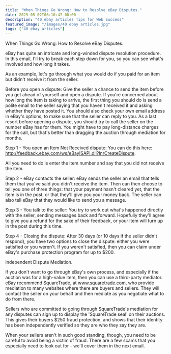 ```yaml
---
title: "When Things Go Wrong: How to Resolve eBay Disputes."
date: 2025-05-02T06:10:47-08:00
description: "40 ebay articles Tips for Web Success"
featured_image: "/images/40 ebay articles.jpg"
tags: ["40 ebay articles"]
---
```


When Things Go Wrong: How to Resolve eBay Disputes.

eBay has quite an intricate and long-winded dispute resolution procedure. In this email, I'll try to break each step down for you, so you can see what's involved and how long it takes.

As an example, let's go through what you would do if you paid for an item but didn't receive it from the seller.

Before you open a dispute: Give the seller a chance to send the item before you get ahead of yourself and open a dispute. If you're concerned about how long the item is taking to arrive, the first thing you should do is send a polite email to the seller saying that you haven't received it and asking whether they have posted it. You should also check your own email address in eBay's options, to make sure that the seller can reply to you. As a last resort before opening a dispute, you should try to call the seller on the number eBay has for them. You might have to pay long-distance charges for the call, but that's better than dragging the auction through mediation for months.

Step 1 - You open an Item Not Received dispute: You can do this here: http://feedback.ebay.com/ws/eBayISAPI.dll?InrCreateDispute.

All you need to do is enter the item number and say that you did not receive the item.

Step 2 - eBay contacts the seller: eBay sends the seller an email that tells them that you've said you didn't receive the item. Then can then choose to tell you one of three things: that your payment hasn't cleared yet, that the item is in the post, or that they'll give you your money back. The seller can also tell eBay that they would like to send you a message.

Step 3 - You talk to the seller: You try to work out what's happened directly with the seller, sending messages back and forward. Hopefully they'll agree to give you a refund for the sake of their feedback, or your item will turn up in the post during this time.

Step 4 - Closing the dispute: After 30 days (or 10 days if the seller didn't respond), you have two options to close the dispute: either you were satisfied or you weren't. If you weren't satisfied, then you can claim under eBay's purchase protection program for up to $200.

Independent Dispute Mediation.

If you don't want to go through eBay's own process, and especially if the auction was for a high-value item, then you can use a third-party mediator. eBay recommend SquareTrade, at www.squaretrade.com, who provide mediation to many websites where there are buyers and sellers. They will contact the seller on your behalf and then mediate as you negotiate what to do from there.

Sellers who are committed to going through SquareTrade's mediation for any disputes can sign up to display the 'SquareTrade seal' on their auctions. This gives their buyers $250 fraud protection, and shows that their identity has been independently verified so they are who they say they are.

When your sellers aren't in such good standing, though, you need to be careful to avoid being a victim of fraud. There are a few scams that you especially need to look out for - we'll cover them in the next email.

